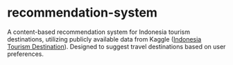 # recommendation-system
A content-based recommendation system for Indonesia tourism destinations, utilizing publicly available data from Kaggle ([Indonesia Tourism Destination](https://www.kaggle.com/datasets/aprabowo/indonesia-tourism-destination)). Designed to suggest travel destinations based on user preferences.
